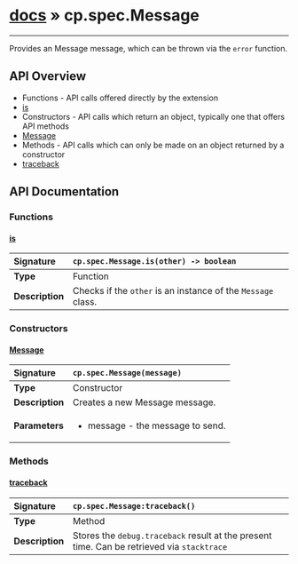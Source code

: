 # [docs](index.md) » cp.spec.Message
---

Provides an Message message, which can be thrown via the `error` function.

## API Overview
* Functions - API calls offered directly by the extension
 * [is](#is)
* Constructors - API calls which return an object, typically one that offers API methods
 * [Message](#message)
* Methods - API calls which can only be made on an object returned by a constructor
 * [traceback](#traceback)

## API Documentation

### Functions

#### [is](#is)
| <span style="float: left;">**Signature**</span> | <span style="float: left;">`cp.spec.Message.is(other) -> boolean` </span>                                                          |
| -----------------------------------------------------|---------------------------------------------------------------------------------------------------------|
| **Type**                                             | Function |
| **Description**                                      | Checks if the `other` is an instance of the `Message` class. |

### Constructors

#### [Message](#message)
| <span style="float: left;">**Signature**</span> | <span style="float: left;">`cp.spec.Message(message)` </span>                                                          |
| -----------------------------------------------------|---------------------------------------------------------------------------------------------------------|
| **Type**                                             | Constructor |
| **Description**                                      | Creates a new Message message. |
| **Parameters**                                       | <ul><li>message   - the message to send.</li></ul> |

### Methods

#### [traceback](#traceback)
| <span style="float: left;">**Signature**</span> | <span style="float: left;">`cp.spec.Message:traceback()` </span>                                                          |
| -----------------------------------------------------|---------------------------------------------------------------------------------------------------------|
| **Type**                                             | Method |
| **Description**                                      | Stores the `debug.traceback` result at the present time. Can be retrieved via `stacktrace` |

